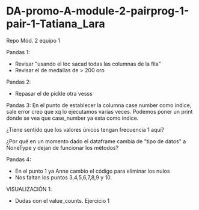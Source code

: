 # DA-promo-A-module-2-pairprog-1-pair-1-Tatiana_Lara

Repo Mód. 2 equipo 1

Pandas 1:

- Revisar "usando el loc sacad todas las columnas de la fila"
- Revisar el de medallas de > 200 oro

Pandas 2:

- Repasar el de pickle otra vesss

Pandas 3:
En el punto de establecer la columna case
number como índice, sale error creo que
xq lo ejecutamos varias veces. Podemos
poner un print donde se vea que
case_number ya esta como índice.

¿Tiene sentido que los valores únicos tengan frecuencia 1 aquí?

¿Por qué en un momento dado el dataframe cambia de "tipo de datos" a NoneType y dejan de funcionar los métodos?

Pandas 4:

- En el punto 1 ya Anne cambio el código
  para eliminar los nulos
- Nos faltan los puntos 3,4,5,6,7,8,9 y 10.

VISUALIZACIÓN 1:

- Dudas con el value_counts. Ejercicio 1
